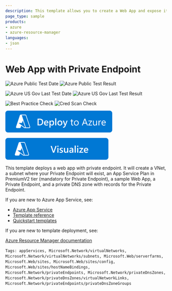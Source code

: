 ```yaml
---
description: This template allows you to create a Web App and expose it through Private Endpoint
page_type: sample
products:
- azure
- azure-resource-manager
languages:
- json
---
```

# Web App with Private Endpoint

![Azure Public Test Date](https://azurequickstartsservice.blob.core.windows.net/badges/quickstarts/microsoft.web/private-endpoint-webapp/PublicLastTestDate.svg)
![Azure Public Test Result](https://azurequickstartsservice.blob.core.windows.net/badges/quickstarts/microsoft.web/private-endpoint-webapp/PublicDeployment.svg)

![Azure US Gov Last Test Date](https://azurequickstartsservice.blob.core.windows.net/badges/quickstarts/microsoft.web/private-endpoint-webapp/FairfaxLastTestDate.svg)
![Azure US Gov Last Test Result](https://azurequickstartsservice.blob.core.windows.net/badges/quickstarts/microsoft.web/private-endpoint-webapp/FairfaxDeployment.svg)

![Best Practice Check](https://azurequickstartsservice.blob.core.windows.net/badges/quickstarts/microsoft.web/private-endpoint-webapp/BestPracticeResult.svg)
![Cred Scan Check](https://azurequickstartsservice.blob.core.windows.net/badges/quickstarts/microsoft.web/private-endpoint-webapp/CredScanResult.svg)

[![Deploy To Azure](https://raw.githubusercontent.com/Azure/azure-quickstart-templates/master/1-CONTRIBUTION-GUIDE/images/deploytoazure.svg?sanitize=true)](https://portal.azure.com/#create/Microsoft.Template/uri/https%3A%2F%2Fraw.githubusercontent.com%2FAzure%2Fazure-quickstart-templates%2Fmaster%2Fquickstarts%2Fmicrosoft.web%2Fprivate-endpoint-webapp%2Fazuredeploy.json)

[![Visualize](https://raw.githubusercontent.com/Azure/azure-quickstart-templates/master/1-CONTRIBUTION-GUIDE/images/visualizebutton.svg?sanitize=true)](http://armviz.io/#/?load=https%3A%2F%2Fraw.githubusercontent.com%2FAzure%2Fazure-quickstart-templates%2Fmaster%2Fquickstarts%2Fmicrosoft.web%2Fprivate-endpoint-webapp%2Fazuredeploy.json)

This template deploys a web app with private endpoint.
It will create a VNet, a subnet where your Private Endpoint will exist, an App Service Plan in PremiumV2 tier (mandatory for Private Endpoint), a sample Web App, a Private Endpoint, and a private DNS zone with records for the Private Endpoint.

If you are new to Azure App Service, see:

- [Azure App Service](https://azure.microsoft.com/services/app-service/web/)
- [Template reference](https://docs.microsoft.com/azure/templates/microsoft.web/allversions)
- [Quickstart templates](https://azure.microsoft.com/resources/templates/?resourceType=Microsoft.Compute&pageNumber=1&sort=Popular&term=web+apps)

If you are new to template deployment, see:

[Azure Resource Manager documentation](https://docs.microsoft.com/azure/azure-resource-manager/)

`Tags: appServices, Microsoft.Network/virtualNetworks, Microsoft.Network/virtualNetworks/subnets, Microsoft.Web/serverfarms, Microsoft.Web/sites, Microsoft.Web/sites/config, Microsoft.Web/sites/hostNameBindings, Microsoft.Network/privateEndpoints, Microsoft.Network/privateDnsZones, Microsoft.Network/privateDnsZones/virtualNetworkLinks, Microsoft.Network/privateEndpoints/privateDnsZoneGroups`
